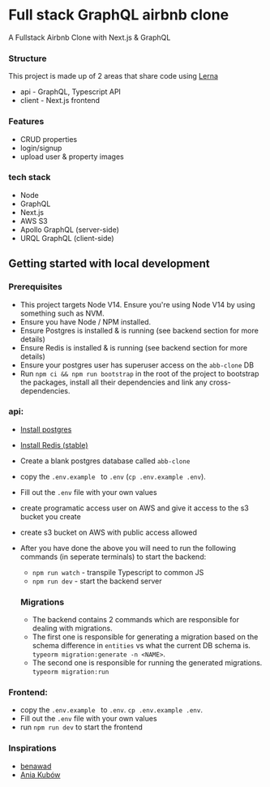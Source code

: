 # Full stack GraphQL airbnb clone 

A Fullstack Airbnb Clone with Next.js & GraphQL

### Structure 
This project is made up of 2 areas that share code using <a href='https://lerna.js.org/' target="_blank">Lerna</a>

* api - GraphQL, Typescript API 
* client - Next.js frontend 

### Features 
* CRUD properties 
* login/signup 
* upload user & property images 

### tech stack
* Node
* GraphQL 
* Next.js
* AWS S3 
* Apollo GraphQL (server-side)
* URQL GraphQL (client-side)

## Getting started with local development 

### Prerequisites
* This project targets Node V14. Ensure you're using Node V14 by using something such as NVM. 
* Ensure you have Node / NPM installed.
* Ensure Postgres is installed & is running (see backend section for more details)
* Ensure Redis is installed & is running (see backend section for more details)
* Ensure your postgres user has superuser access on the `abb-clone` DB
* Run `npm ci && npm run bootstrap` in the root of the project to bootstrap the packages, install all their dependencies and link any cross-dependencies.

### api: 
* [Install postgres](https://www.postgresql.org/download/)
* [Install Redis (stable)](https://redis.io/download)
* Create a blank postgres database called `abb-clone`
* copy the `.env.example ` to `.env` (`cp .env.example .env`).
* Fill out the `.env` file with your own values
* create programatic access user on AWS and give it access to the s3 bucket you create
* create s3 bucket on AWS with public access allowed 
* After you have done the above you will need to run the following commands (in seperate terminals) to start the backend:
    * `npm run watch` - transpile Typescript to common JS 
    * `npm run dev` - start the backend server
   
    ### Migrations 
    * The backend contains 2 commands which are responsible for dealing with migrations. 
    * The first one is responsible for generating a migration based on the schema difference in `entities` vs what the current DB schema is. `typeorm migration:generate -n <NAME>`. 
    * The second one is responsible for running the generated migrations. `typeorm migration:run`
  
### Frontend: 
* copy the `.env.example ` to `.env`. `cp .env.example .env`. 
* Fill out the `.env` file with your own values
* run `npm run dev` to start the frontend


### Inspirations 
* [benawad](https://github.com/benawad)
* [Ania Kubów](https://twitter.com/ania_kubow)

